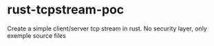 # rust-tcpstream-poc
Create a simple client/server tcp stream in rust. No security layer, only exemple source files
